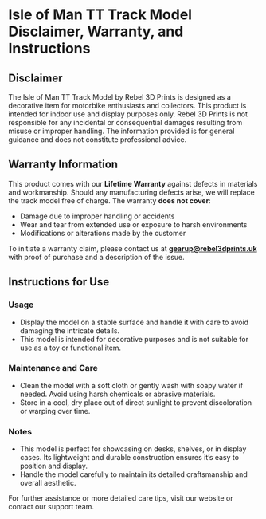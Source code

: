 # Isle of Man TT Track Model Disclaimer, Warranty, and Instructions

## Disclaimer

The Isle of Man TT Track Model by Rebel 3D Prints is designed as a decorative item for motorbike enthusiasts and collectors. This product is intended for indoor use and display purposes only. Rebel 3D Prints is not responsible for any incidental or consequential damages resulting from misuse or improper handling. The information provided is for general guidance and does not constitute professional advice.

## Warranty Information

This product comes with our **Lifetime Warranty** against defects in materials and workmanship. Should any manufacturing defects arise, we will replace the track model free of charge. The warranty **does not cover**:

- Damage due to improper handling or accidents
- Wear and tear from extended use or exposure to harsh environments
- Modifications or alterations made by the customer

To initiate a warranty claim, please contact us at **gearup@rebel3dprints.uk** with proof of purchase and a description of the issue.

## Instructions for Use

### Usage

- Display the model on a stable surface and handle it with care to avoid damaging the intricate details.
- This model is intended for decorative purposes and is not suitable for use as a toy or functional item.

### Maintenance and Care

- Clean the model with a soft cloth or gently wash with soapy water if needed. Avoid using harsh chemicals or abrasive materials.
- Store in a cool, dry place out of direct sunlight to prevent discoloration or warping over time.

### Notes

- This model is perfect for showcasing on desks, shelves, or in display cases. Its lightweight and durable construction ensures it’s easy to position and display.
- Handle the model carefully to maintain its detailed craftsmanship and overall aesthetic.

For further assistance or more detailed care tips, visit our website or contact our support team.
